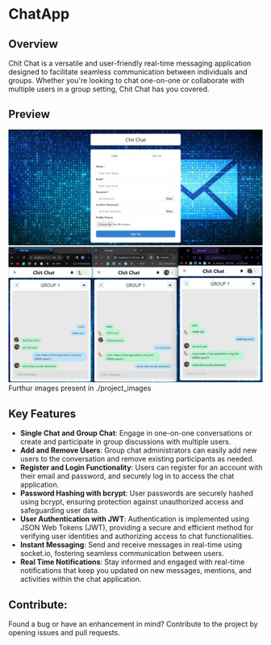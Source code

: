# ChatApp

## Overview

Chit Chat is a versatile and user-friendly real-time messaging application designed to facilitate seamless communication between individuals and groups. Whether you're looking to chat one-on-one or collaborate with multiple users in a group setting, Chit Chat has you covered.

## Preview

![Alt text](./project_images/image2.png)
![Alt text](./project_images/image3.png)
Furthur images present in ./project_images

## Key Features

- **Single Chat and Group Chat**: Engage in one-on-one conversations or create and participate in group discussions with multiple users.
- **Add and Remove Users**: Group chat administrators can easily add new users to the conversation and remove existing participants as needed.
- **Register and Login Functionality**: Users can register for an account with their email and password, and securely log in to access the chat application.
- **Password Hashing with bcrypt**: User passwords are securely hashed using bcrypt, ensuring protection against unauthorized access and safeguarding user data.
- **User Authentication with JWT**: Authentication is implemented using JSON Web Tokens (JWT), providing a secure and efficient method for verifying user identities and authorizing access to chat functionalities.
- **Instant Messaging**: Send and receive messages in real-time using socket.io, fostering seamless communication between users.
- **Real Time Notifications**: Stay informed and engaged with real-time notifications that keep you updated on new messages, mentions, and activities within the chat application.

## Contribute:

Found a bug or have an enhancement in mind?
Contribute to the project by opening issues and pull requests.
